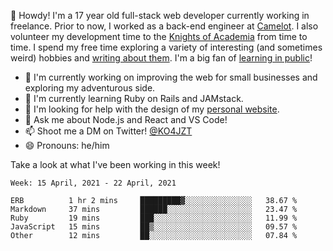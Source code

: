 👋 Howdy! I'm a 17 year old full-stack web developer currently working in freelance. Prior to now, I worked as a back-end engineer at [Camelot](https://camelot.fm). I also volunteer my development time to the [Knights of Academia](https://knightsofacademia.org) from time to time. I spend my free time exploring a variety of interesting (and sometimes weird) hobbies and [writing about them](https://ko4jzt.tech). I'm a big fan of [learning in public](https://github.com/ko4jzt/digital-garden)!

* 🔭 I'm currently working on improving the web for small businesses and exploring my adventurous side.
* 🌱 I'm currently learning Ruby on Rails and JAMstack.
* 🤔 I'm looking for help with the design of my [personal website](https://ko4jzt.tech).
* 💬 Ask me about Node.js and React and VS Code!
* 📫 Shoot me a DM on Twitter! [@KO4JZT](https://twitter.com/ko4jzt)
* 😄 Pronouns: he/him

Take a look at what I've been working in this week!

<!--START_SECTION:waka-->
```text
Week: 15 April, 2021 - 22 April, 2021

ERB          1 hr 2 mins     █████████▓░░░░░░░░░░░░░░░   38.67 % 
Markdown     37 mins         ██████░░░░░░░░░░░░░░░░░░░   23.47 % 
Ruby         19 mins         ███░░░░░░░░░░░░░░░░░░░░░░   11.99 % 
JavaScript   15 mins         ██▒░░░░░░░░░░░░░░░░░░░░░░   09.57 % 
Other        12 mins         ██░░░░░░░░░░░░░░░░░░░░░░░   07.84 % 
```
<!--END_SECTION:waka-->
